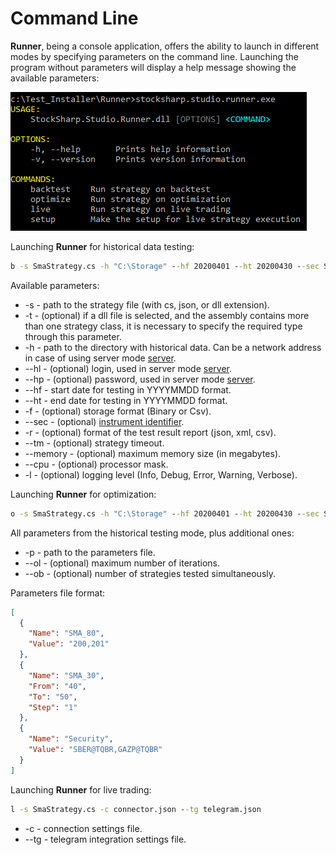 
# Command Line

**Runner**, being a console application, offers the ability to launch in different modes by specifying parameters on the command line. Launching the program without parameters will display a help message showing the available parameters:

![Runner_command_line_1](../images/Runner_command_line_1.png)

Launching **Runner** for historical data testing:

```cmd
b -s SmaStrategy.cs -h "C:\Storage" --hf 20200401 --ht 20200430 --sec SBER@TQBR -r json
```

Available parameters:

- -s - path to the strategy file (with cs, json, or dll extension).
- -t - (optional) if a dll file is selected, and the assembly contains more than one strategy class, it is necessary to specify the required type through this parameter.
- -h - path to the directory with historical data. Can be a network address in case of using server mode [server](HydraServer.md).
- --hl - (optional) login, used in server mode [server](HydraServer.md).
- --hp - (optional) password, used in server mode [server](HydraServer.md).
- --hf - start date for testing in YYYYMMDD format.
- --ht - end date for testing in YYYYMMDD format.
- -f - (optional) storage format (Binary or Csv).
- --sec - (optional) [instrument identifier](SecurityId.md).
- -r - (optional) format of the test result report (json, xml, csv).
- --tm - (optional) strategy timeout.
- --memory - (optional) maximum memory size (in megabytes).
- --cpu - (optional) processor mask.
- -l - (optional) logging level (Info, Debug, Error, Warning, Verbose).

Launching **Runner** for optimization:

```cmd
o -s SmaStrategy.cs -h "C:\Storage" --hf 20200401 --ht 20200430 --sec SBER@TQBR -r json -p sma_optimization.json
```
All parameters from the historical testing mode, plus additional ones:

- -p - path to the parameters file.
- --ol - (optional) maximum number of iterations.
- --ob - (optional) number of strategies tested simultaneously.

Parameters file format:

```json
[
  {
    "Name": "SMA_80",
    "Value": "200,201"
  },
  {
    "Name": "SMA_30",
    "From": "40",
    "To": "50",
    "Step": "1"
  },
  {
    "Name": "Security",
    "Value": "SBER@TQBR,GAZP@TQBR"
  }
]
```

Launching **Runner** for live trading:

```cmd
l -s SmaStrategy.cs -c connector.json --tg telegram.json
```

- -c - connection settings file.
- --tg - telegram integration settings file.
